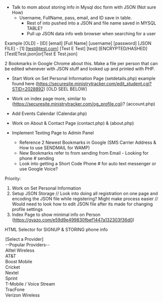 - Talk to mom about storing info in Mysql doc form with JSON (Not sure How)
  - Username, FullName, pass, email, and ID save in table.
    - Rest of into pushed into a JSON and file name saved in MYSQL TABLE?
    - Pull up JSON data info web browser when searching for a user

Example [OLD]
    - [ID] [email]         [Full Name]    [username] [password]          [JSON FILE]
    - [1]  [test@test.com] [Test E Test]  [test]     [ENCRYPTED/HASHED]  [TestETest.json]or[Test E Test.json]


2 Bookmarks in Google Chrome about this. Make a file per person that can be edited whenever with JSON stuff and looked up and printed with PHP.


- Start Work on Set Personal Information Page (setdetails.php) example found here (https://securesite.ministrytracker.com/edit_student.cgi?STID=2028892) [OLD SEEL BELOW]
- Work on index page more, similar to (https://securesite.ministrytracker.com/og_profile.cgi)? (account.php)

- Add Events Calendar (Calendar.php)
- Work on About & Contact Page (contact.php) & (about.php)

- Implement Texting Page to Admin Panel
  - Reference 2 Newest Bookmarks in Google (SMS Carrier Address & How to use SENDMAIL for WAMP)
  - New Bookmarks refer to from sending from Email - Looking for phone # sending
  - Look into getting a Short Code Phone # for auto text messenger or use Google Voice?


Priority:
 1) Work on Set Personal Information
 2) Setup JSON Storage // Look into doing all registration on one page and encoding the JSON file while registering? Might make process easier // Would need to look how to edit JSON file after its made for changing profile settings
 3) Index Page to show minimal info on Person (https://gyazo.com/e59d9e499830fbef1447a132303f36d0)




HTML Selector for SIGNUP & STORING phone info
 <option value="">[Select a Provider]</option><option value="">--Popular Providers--</option><option value="alltel">Alltel Wireless</option>
 <option value="@att.txt.net">AT&amp;T</option>
 <option value="@myboostmobile.com">Boost Mobile</option>
 <option value="@sms.mycricket.com">Cricket</option>
 <option value="@messaging.nextel.com">Nextel</option>
 <option value="@messaging.sprintpcs.com">Sprint</option>
 <option value="@tmomail.net">T-Mobile / Voice Stream</option>
 <option value="@tmomail.net">TracFone</option>
 <option value="@vtext.com">Verizon Wireless</option>
